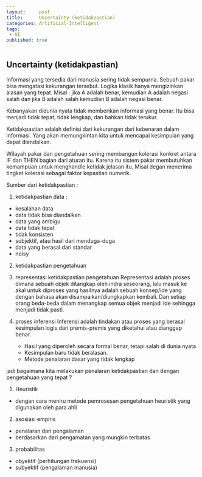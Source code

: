 ```yaml
---
layout:     post
title:      Uncertainty (ketidakpastian)
categories: Artificial-Intelligent
tags:
 - AI
published: true
---
```

## Uncertainty (ketidakpastian)

Informasi yang tersedia dari manusia sering tidak sempurna. Sebuah pakar bisa mengatasi kekurangan tersebut. Logika klasik hanya mengizinkan alasan yang tepat. Misal : jika A adalah benar, kemudian A adalah negasi salah dan jika B adalah salah kemudian B adalah negasi benar.

Kebanyakan didunia nyata tidak memberikan informasi yang benar. Itu bisa menjadi tidak tepat, tidak lengkap, dan bahkan tidak terukur.

Ketidakpastian adalah definisi dari kekurangan dari kebenaran dalam informasi. Yang akan memungkintan kita untuk mencapai kesimpulan yang dapat diandalkan.

Wilayah pakar dan pengetahuan sering membangun kolerasi konkret antara IF dan THEN bagian dari aturan itu. Karena itu sistem pakar membutuhkan kemampuan untuk menghandle ketidak jelasan itu. Misal degan menerima tingkat kolerasi sebagai faktor kepastian numerik.

Sumber dari ketidakpastian :
1. ketidakpastian data :
  - kesalahan data
  - data tidak bisa diandalkan
  - data yang ambigu
  - data tidak tepat
  - tidak konsisten
  - subjektif, atau hasil dari menduga-duga
  - data yang berasal dari standar
  - noisy
  
2. ketidakpastian pengetahuan

3. representasi ketidakpastian pengetahuan 
Representasi adalah proses dimana sebuah objek ditangkap oleh indra seseorang, lalu masuk ke akal untuk diproses yang hasilnya adalah sebuah konsep/ide yang dengan bahasa akan disampaikan/diungkapkan kembali. Dan setiap orang beda-beda dalam menangkap semua objek menjadi ide sehingga menjadi tidak pasti.

4. proses inferensi 
Inferensi adalah tindakan atau proses yang berasal kesimpulan logis dari premis-premis yang diketahui atau dianggap benar.
   - Hasil yang diperoleh secara formal benar, tetapi salah di dunia nyata
   - Kesimpulan baru tidak beralasan.
   - Metode penalaran dasar yang tidak lengkap


jadi bagaimana kita melakukan penalaran ketidakpastian dan dengan pengetahuan yang tepat ?  
1. Heuristik
  - dengan cara meniru metode pemrosesan pengetahuan heuristik yang digunakan oleh para ahli
2. asosiasi empiris
  - penalaran dari pengalaman
  - berdasarkan dari pengamatan yang mungkin terbatas
3. probabilitas
  - obyektif (perhitungan frekuensi)
  - subyektif (pengalaman manusia)
